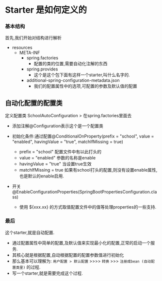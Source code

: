 # Starter 是如何定义的



### 基本结构

首先,我们开始对结构进行解析

- resources
   - META-INF
      - spring.factories
          - 配置的类的位置,需要自动化注解的东西
      - spring.provides
          - 这个是这个包下面有这样一个starter,叫什么名字的.
      - additional-spring-configuration-metadata.json
          - 我们的配置属性中的选项,可配置的参数及默认值的配置



## 自动化配置的配置类

定义配置类 SchoolAutoConfiguration > 在spring.factories里面去

- 添加注解@Configuration表示这个是一个配置类
- 初始化条件:通过配置@ConditionalOnProperty(prefix = "school", value = "enabled", havingValue = "true", matchIfMissing = true)
  - prefix = "school" 配置文件中有以此打头的
  - value = "enabled" 参数的名称是enable
  - havingValue = "true" 当设置true生效
  - matchIfMissing = true 如果有school打头的配置,则没有设置enable属性,也是默认的enable启用.



- 开关 @EnableConfigurationProperties(SpringBootPropertiesConfiguration.class)
  - 使用 ${xxx.xx} 的方式取值配置文件中的值等处理properties的一些支持.



### 最后

这个starter,就是自动配置.

- 通过配置属性中简单的配置,及默认值来实现最小化的配置,正常的启动一个服务.
- 其核心就是根据配置,自动根据配置的配置参数值进行初始化
- 那么基本可以理解为: `用户配置 > 默认配置` >>>> `转换` >>> `注册成bean (自动配置类里)` 的过程.
- 写一个starter,就是需要完成这个过程. 


